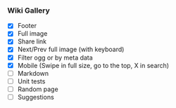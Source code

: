 ### Wiki Gallery

- [x] Footer
- [x] Full image
- [x] Share link
- [x] Next/Prev full image (with keyboard)
- [x] Filter ogg or by meta data
- [x] Mobile (Swipe in full size, go to the top, X in search)
- [ ] Markdown
- [ ] Unit tests
- [ ] Random page
- [ ] Suggestions
